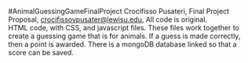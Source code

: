 #AnimalGuessingGameFinalProject
Crocifisso Pusateri,
Final Project Proposal, 
crocifissovpusater@lewisu.edu, 
All code is original.  
HTML code, with CSS, and javascript files. These files work together to create a guessing game that is for animals. If a guess is made correctly, then a point is awarded. There is a mongoDB database linked so that a score can be saved. 
